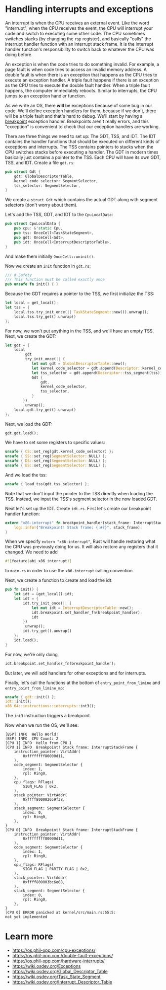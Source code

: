 # Handling interrupts and exceptions
An interrupt is when the CPU receives an external event. Like the word "interrupt", when the CPU receives the event, the CPU will interrupt your code and switch to executing some other code. The CPU sometimes switches stacks (by changing the `rsp` register), and basically "calls" the interrupt handler function with an interrupt stack frame. It is the interrupt handler function's responsibility to switch back to whatever the CPU was doing before.

An exception is when the code tries to do something invalid. For example, a page fault is when code tries to access an invalid memory address. A double fault is when there is an exception that happens as the CPU tries to execute an exception handler. A triple fault happens if there is an exception as the CPU tries to execute the double fault handler. When a triple fault happens, the computer immediately reboots. Similar to interrupts, the CPU jumps to an exception handler function.

As we write an OS, there **will** be exceptions because of some bug in our code. We'll define exception handlers for them, because if we don't, there will be a triple fault and that's hard to debug. We'll start by having a [breakpoint](https://wiki.osdev.org/Exceptions#Breakpoint) exception handler. Breakpoints aren't really errors, and this "exception" is convenient to check that our exception handlers are working.

There are three things we need to set up: The GDT, TSS, and IDT. The IDT contains the handler functions that should be executed on different kinds of exceptions and interrupts. The TSS contains pointers to stacks when the CPU switches stacks before executing a handler. The GDT in modern times basically just contains a pointer to the TSS. Each CPU will have its own GDT, TSS, and IDT. Create a file `gdt.rs`:
```rs
pub struct Gdt {
    gdt: GlobalDescriptorTable,
    kernel_code_selector: SegmentSelector,
    tss_selector: SegmentSelector,
}
```
We create a `struct Gdt` which contains the actual GDT along with segment selectors (don't worry about them).

Let's add the TSS, GDT, and IDT to the `CpuLocalData`:
```rs
pub struct CpuLocalData {
    pub cpu: &'static Cpu,
    pub tss: OnceCell<TaskStateSegment>,
    pub gdt: OnceCell<Gdt>,
    pub idt: OnceCell<InterruptDescriptorTable>,
}
```
And make them initially `OnceCell::uninit()`.

Now we create an `init` function in `gdt.rs`:
```rs
/// # Safety
/// This function must be called exactly once
pub unsafe fn init() { }
```
Because the GDT requires a pointer to the TSS, we first initialize the TSS:
```rs
let local = get_local();
let tss = {
    local.tss.try_init_once(|| TaskStateSegment::new()).unwrap();
    local.tss.try_get().unwrap()
};
```
For now, we won't put anything in the TSS, and we'll have an empty TSS. Next, we create the GDT:
```rs
let gdt = {
    local
        .gdt
        .try_init_once(|| {
            let mut gdt = GlobalDescriptorTable::new();
            let kernel_code_selector = gdt.append(Descriptor::kernel_code_segment());
            let tss_selector = gdt.append(Descriptor::tss_segment(tss));
            Gdt {
                gdt,
                kernel_code_selector,
                tss_selector,
            }
        })
        .unwrap();
    local.gdt.try_get().unwrap()
};
```
Next, we load the GDT:
```rs
gdt.gdt.load();
```
We have to set some registers to specific values:
```rs
unsafe { CS::set_reg(gdt.kernel_code_selector) };
unsafe { SS::set_reg(SegmentSelector::NULL) };
unsafe { DS::set_reg(SegmentSelector::NULL) };
unsafe { ES::set_reg(SegmentSelector::NULL) };
```
And we load the tss:
```rs
unsafe { load_tss(gdt.tss_selector) };
```
Note that we don't input the pointer to the TSS directly when loading the TSS. Instead, we input the TSS's segment selector in the now loaded GDT.

Next let's set up the IDT. Create `idt.rs`. First let's create our breakpoint handler function:
```rs
extern "x86-interrupt" fn breakpoint_handler(stack_frame: InterruptStackFrame) {
    log::info!("Breakpoint! Stack frame: {:#?}", stack_frame);
}
```
When we specify `extern "x86-interrupt"`, Rust will handle restoring what the CPU was previously doing for us. It will also restore any registers that it changed. We need to add
```rs
#![feature(abi_x86_interrupt)]
```
to `main.rs` in order to use the `x86-interrupt` calling convention.

Next, we create a function to create and load the idt:
```rs
pub fn init() {
    let idt = &get_local().idt;
    let idt = {
        idt.try_init_once(|| {
            let mut idt = InterruptDescriptorTable::new();
            idt.breakpoint.set_handler_fn(breakpoint_handler);
            idt
        })
        .unwrap();
        idt.try_get().unwrap()
    };
    idt.load();
}
```
For now, we're only doing
```rs
idt.breakpoint.set_handler_fn(breakpoint_handler);
```
But later, we will add handlers for other exceptions and for interrupts.

Finally, let's call the functions at the bottom of `entry_point_from_limine` and `entry_point_from_limine_mp`:
```rs
unsafe { gdt::init() };
idt::init();
x86_64::instructions::interrupts::int3();
```
The `int3` instruction triggers a breakpoint.

Now when we run the OS, we'll see:
```
[BSP] INFO  Hello World!
[BSP] INFO  CPU Count: 2
[CPU 1] INFO  Hello from CPU 1
[CPU 1] INFO  Breakpoint! Stack frame: InterruptStackFrame {
    instruction_pointer: VirtAddr(
        0xffffffff80000d11,
    ),
    code_segment: SegmentSelector {
        index: 1,
        rpl: Ring0,
    },
    cpu_flags: RFlags(
        SIGN_FLAG | 0x2,
    ),
    stack_pointer: VirtAddr(
        0xffff800002659f38,
    ),
    stack_segment: SegmentSelector {
        index: 0,
        rpl: Ring0,
    },
}
[CPU 0] INFO  Breakpoint! Stack frame: InterruptStackFrame {
    instruction_pointer: VirtAddr(
        0xffffffff80000d11,
    ),
    code_segment: SegmentSelector {
        index: 1,
        rpl: Ring0,
    },
    cpu_flags: RFlags(
        SIGN_FLAG | PARITY_FLAG | 0x2,
    ),
    stack_pointer: VirtAddr(
        0xffff800003bc6e88,
    ),
    stack_segment: SegmentSelector {
        index: 0,
        rpl: Ring0,
    },
}
[CPU 0] ERROR panicked at kernel/src/main.rs:55:5:
not yet implemented
```

# Learn more
- https://os.phil-opp.com/cpu-exceptions/
- https://os.phil-opp.com/double-fault-exceptions/
- https://os.phil-opp.com/hardware-interrupts/
- https://wiki.osdev.org/Exceptions
- https://wiki.osdev.org/Global_Descriptor_Table
- https://wiki.osdev.org/Task_State_Segment
- https://wiki.osdev.org/Interrupt_Descriptor_Table
